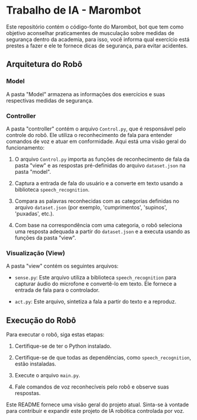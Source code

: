 # Trabalho de IA - Marombot

Este repositório contém o código-fonte do Marombot, bot que tem como objetivo aconselhar praticamentes de musculação sobre medidas de segurança dentro da academia, para isso, você informa qual exercício está prestes a fazer e ele te fornece dicas de segurança, para evitar acidentes.

## Arquitetura do Robô

### Model

A pasta "Model" armazena as informações dos exercícios e suas respectivas medidas de segurança.

### Controller

A pasta "controller" contém o arquivo `Control.py`, que é responsável pelo controle do robô. Ele utiliza o reconhecimento de fala para entender comandos de voz e atuar em conformidade. Aqui está uma visão geral do funcionamento:

1. O arquivo `Control.py` importa as funções de reconhecimento de fala da pasta "view" e as respostas pré-definidas do arquivo `dataset.json` na pasta "model".

2. Captura a entrada de fala do usuário e a converte em texto usando a biblioteca `speech_recognition`.

3. Compara as palavras reconhecidas com as categorias definidas no arquivo `dataset.json` (por exemplo, 'cumprimentos', 'supinos', 'puxadas', etc.).

4. Com base na correspondência com uma categoria, o robô seleciona uma resposta adequada a partir do `dataset.json` e a executa usando as funções da pasta "view".

### Visualização (View)

A pasta "view" contém os seguintes arquivos:

- `sense.py`: Este arquivo utiliza a biblioteca `speech_recognition` para capturar áudio do microfone e convertê-lo em texto. Ele fornece a entrada de fala para o controlador.

- `act.py`: Este arquivo, sintetiza a fala a partir do texto e a reproduz.

## Execução do Robô

Para executar o robô, siga estas etapas:

1. Certifique-se de ter o Python instalado.
   
2. Certifique-se de que todas as dependências, como `speech_recognition`, estão instaladas.

3. Execute o arquivo `main.py`.

4. Fale comandos de voz reconhecíveis pelo robô e observe suas respostas.

Este README fornece uma visão geral do projeto atual. Sinta-se à vontade para contribuir e expandir este projeto de IA robótica controlada por voz.
